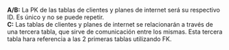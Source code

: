**A/B:** La PK de las tablas de clientes y planes de internet será su respectivo ID. Es único y no se puede repetir.  
**C:** Las tablas de clientes y planes de internet se relacionarán a través de una tercera tabla, que sirve de comunicación entre los mismas. Esta tercera tabla hara referencia a las 2 primeras tablas utilizando FK.